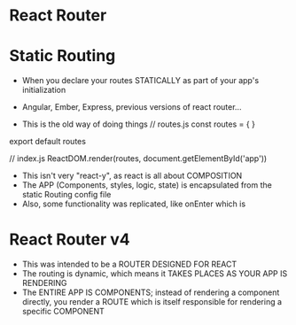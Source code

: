 # React Router

# Static Routing

- When you declare your routes STATICALLY as part of your app's initialization
- Angular, Ember, Express, previous versions of react router...

- This is the old way of doing things
  // routes.js
  const routes = {
  <Router>
  <Route path='/' component={Main}>
  <IndexRoute component={Home} />
  <Route path='playerOne' component={Prompt} />
  <Route onEnter={checkAuth} path='dashboard' component={Dashboard} />
  </Route>
  </Router>
  }

export default routes

// index.js
ReactDOM.render(routes, document.getElementById('app'))

- This isn't very "react-y", as react is all about COMPOSITION
- The APP (Components, styles, logic, state) is encapsulated from the static Routing config file
- Also, some functionality was replicated, like onEnter which is

# React Router v4

- This was intended to be a ROUTER DESIGNED FOR REACT
- The routing is dynamic, which means it TAKES PLACES AS YOUR APP IS RENDERING
- The ENTIRE APP IS COMPONENTS; instead of rendering a component directly, you render a ROUTE which is itself responsible for rendering a specific COMPONENT
